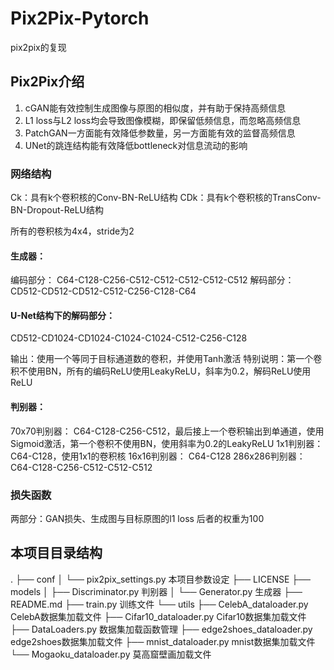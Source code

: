 # Pix2Pix-Pytorch
pix2pix的复现

## Pix2Pix介绍

1. cGAN能有效控制生成图像与原图的相似度，并有助于保持高频信息
2. L1 loss与L2 loss均会导致图像模糊，即保留低频信息，而忽略高频信息
3. PatchGAN一方面能有效降低参数量，另一方面能有效的监督高频信息
4. UNet的跳连结构能有效降低bottleneck对信息流动的影响

### 网络结构
Ck：具有k个卷积核的Conv-BN-ReLU结构
CDk：具有k个卷积核的TransConv-BN-Dropout-ReLU结构

所有的卷积核为4x4，stride为2

#### 生成器：
编码部分：
C64-C128-C256-C512-C512-C512-C512-C512
解码部分：
CD512-CD512-CD512-C512-C256-C128-C64


#### U-Net结构下的解码部分：
CD512-CD1024-CD1024-C1024-C1024-C512-C256-C128


输出：使用一个等同于目标通道数的卷积，并使用Tanh激活
特别说明：第一个卷积不使用BN，所有的编码ReLU使用LeakyReLU，斜率为0.2，解码ReLU使用ReLU

#### 判别器：
70x70判别器：
C64-C128-C256-C512，最后接上一个卷积输出到单通道，使用Sigmoid激活，第一个卷积不使用BN，使用斜率为0.2的LeakyReLU
1x1判别器：
C64-C128，使用1x1的卷积核
16x16判别器：
C64-C128
286x286判别器：
C64-C128-C256-C512-C512-C512

### 损失函数
两部分：GAN损失、生成图与目标原图的l1 loss  后者的权重为100

## 本项目目录结构

.
├── conf
│   └── pix2pix_settings.py  本项目参数设定
├── LICENSE
├── models
│   ├── Discriminator.py  判别器
│   └── Generator.py  生成器
├── README.md
├── train.py  训练文件
└── utils
    ├── CelebA_dataloader.py  CelebA数据集加载文件
    ├── Cifar10_dataloader.py  Cifar10数据集加载文件
    ├── DataLoaders.py  数据集加载函数管理
    ├── edge2shoes_dataloader.py  edge2shoes数据集加载文件 
    ├── mnist_dataloader.py  mnist数据集加载文件
    └── Mogaoku_dataloader.py  莫高窟壁画加载文件
